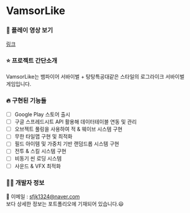# VamsorLike
### 🚀 플레이 영상 보기
[링크](https://www.youtube.com/watch?v=mJhNY3a6jlE)

### ⭐ 프로젝트 간단소개
VamsorLike는 뱀파이어 서바이벌 + 탕탕특공대같은 스타일의 로그라이크 서바이벌 게임입니다. <br>

### 🔥 구현된 기능들
- [ ] Google Play 스토어 출시 <br>
- [ ] 구글 스프레드시트 API 활용해 데이터테이블 연동 및 관리 <br>
- [ ] 오브젝트 풀링을 사용하여 적 & 웨이브 시스템 구현 <br>
- [ ] 무한 타일맵 구현 및 최적화 <br>
- [ ] 필드 아이템 및 가중치 기반 랜덤드롭 시스템 구현 <br>
- [ ] 전투 & 스킬 시스템 구현 <br>
- [ ] 비동기 씬 로딩 시스템 <br>
- [ ] 사운드 & VFX 최적화 <br>

### 🚴‍♂️ 개발자 정보
📧 이메일 : sfjk1324@naver.com <br>
보다 상세한 정보는 포트폴리오에 기재되어 있습니다.😃

